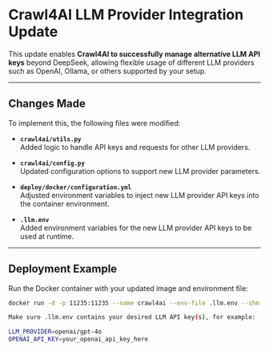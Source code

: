 # Crawl4AI LLM Provider Integration Update

This update enables **Crawl4AI to successfully manage alternative LLM API keys** beyond DeepSeek, allowing flexible usage of different LLM providers such as OpenAI, Ollama, or others supported by your setup.

---

## Changes Made

To implement this, the following files were modified:

- **`crawl4ai/utils.py`**  
  Added logic to handle API keys and requests for other LLM providers.

- **`crawl4ai/config.py`**  
  Updated configuration options to support new LLM provider parameters.

- **`deploy/docker/configuration.yml`**  
  Adjusted environment variables to inject new LLM provider API keys into the container environment.

- **`.llm.env`**  
  Added environment variables for the new LLM provider API keys to be used at runtime.

---

## Deployment Example

Run the Docker container with your updated image and environment file:

```bash
docker run -d -p 11235:11235 --name crawl4ai --env-file .llm.env --shm-size=1g wassimlaabidi/crawl4ai:deepseek-chat

Make sure .llm.env contains your desired LLM API key(s), for example:

LLM_PROVIDER=openai/gpt-4o
OPENAI_API_KEY=your_openai_api_key_here
